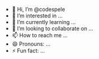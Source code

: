 - 👋 Hi, I’m @codespele
- 👀 I’m interested in ...
- 🌱 I’m currently learning ...
- 💞️ I’m looking to collaborate on ...
- 📫 How to reach me ...
- 😄 Pronouns: ...
- ⚡ Fun fact: ...

<!---
codespele/codespele is a ✨ special ✨ repository because its `README.md` (this file) appears on your GitHub profile.
You can click the Preview link to take a look at your changes.
--->
